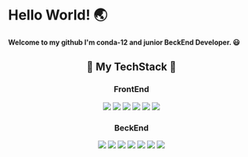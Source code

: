 
<h1>Hello World! 🌏</h1>
<p><b>Welcome to my github I'm conda-12 and junior BeckEnd Developer. 😃</b></p>
<h2 align="center">💪 My TechStack 💪</h2>
<h3 align="center">FrontEnd</h3>
<p align="center">
	<img src="https://img.shields.io/badge/HTML5-E34F26?style=for-the-badge&logo=HTML5&logoColor=white">
	<img src="https://img.shields.io/badge/CSS3-1572B6?style=for-the-badge&logo=CSS3&logoColor=white">
	<img src="https://img.shields.io/badge/JAVASCRIPT-F7DF1E?style=for-the-badge&logo=JavaScript&logoColor=white">
	<img src="https://img.shields.io/badge/BOOTSTRAP-7952B3?style=for-the-badge&logo=BootStrap&logoColor=white">
	<img src="https://img.shields.io/badge/JSP-FF7800?style=for-the-badge&logo=JAVA&logoColor=white">
	<img src="https://img.shields.io/badge/THYMELEAF-005F0F?style=for-the-badge&logo=Thymeleaf&logoColor=white">
</p>
<h3 align="center">BeckEnd</h3>
<p align="center">
	<img src="https://img.shields.io/badge/JAVA-007396?style=for-the-badge&logo=JAVA&logoColor=white">
	<img src="https://img.shields.io/badge/SPRING-6DB33F?style=for-the-badge&logo=Spring&logoColor=white">
	<img src="https://img.shields.io/badge/SPRING BOOT-6DB33F?style=for-the-badge&logo=Spring Boot&logoColor=white">
	<img src="https://img.shields.io/badge/SPRING SECURITY-6DB33F?style=for-the-badge&logo=Spring Security&logoColor=white">
	<img src="https://img.shields.io/badge/SPRING SECURITY-6DB33F>
	<img src="https://img.shields.io/badge/MYBATIS-59666C>
	<img src="https://img.shields.io/badge/HIBERNATE-59666C?style=for-the-badge&logo=Hibernate&logoColor=white">
	<img src="https://img.shields.io/badge/MYSQL-4479A1?style=for-the-badge&logo=MySQL&logoColor=white">
</p>
